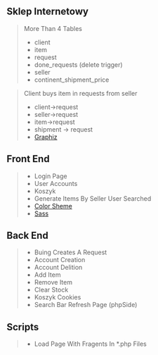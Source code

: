 ## Sklep Internetowy

>More Than 4 Tables
>  - client
>  - item
>  - request
>  - done_requests (delete trigger)
>  - seller
>  - continent_shipment_price

> Client buys item in requests from seller
> * client->request
> * seller->request
> * item->request
> * shipment -> request
> * [Graphiz](https://dreampuf.github.io/GraphvizOnline/#digraph%20G%20%7B%0A%20%20%20%20client-%3Erequest%0A%20%20%20%20seller-%3Erequest%0A%20%20%20%20item-%3Erequest%0A%20%20%20%20shipment-%3Erequest%0A%20%20%20%20rankdir%3D%22LR%22%0A%7D)

## Front End
> * Login Page
> * User Accounts
> * Koszyk 
> * Generate Items By Seller User Searched
> * [Color Sheme](https://mycolor.space/)
> * [Sass](https://sass-lang.com/)

## Back End
> * Buing Creates A Request
> * Account Creation
> * Account Delition
> * Add Item
> * Remove Item
> * Clear Stock
> * Koszyk Cookies
> * Search Bar Refresh Page (phpSide)

## Scripts
> * Load Page With Fragents In *.php Files
